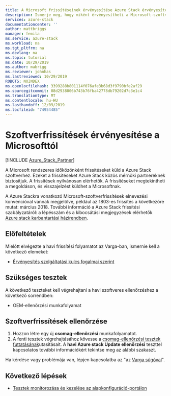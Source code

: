 ```yaml
---
title: A Microsoft frissítéseinek érvényesítése Azure Stack érvényesítés szolgáltatásként | Microsoft Docs
description: Ismerje meg, hogy miként érvényesítheti a Microsoft-szoftverfrissítéseket szolgáltatásként történő érvényesítéssel.
services: azure-stack
documentationcenter: ''
author: mattbriggs
manager: femila
ms.service: azure-stack
ms.workload: na
ms.tgt_pltfrm: na
ms.devlang: na
ms.topic: tutorial
ms.date: 10/29/2019
ms.author: mabrigg
ms.reviewer: johnhas
ms.lastreviewed: 10/29/2019
ROBOTS: NOINDEX
ms.openlocfilehash: 3399288b801114f076afe3b68d3f9790bfe2af29
ms.sourcegitcommit: 08d2938006b743b76fba42778db79202d7c3e1c4
ms.translationtype: MT
ms.contentlocale: hu-HU
ms.lasthandoff: 12/09/2019
ms.locfileid: "74954485"
---
```

# <a name="validate-software-updates-from-microsoft"></a>Szoftverfrissítések érvényesítése a Microsofttól

[!INCLUDE [Azure_Stack_Partner](./includes/azure-stack-partner-appliesto.md)]

A Microsoft rendszeres időközönként frissítéseket küld a Azure Stack szoftverhez. Ezeket a frissítéseket Azure Stack közös mérnöki partnereknek biztosítjuk. A frissítések nyilvánosan elérhetők. A frissítéseket megtekintheti a megoldáson, és visszajelzést küldhet a Microsoftnak.

A Azure Stackra vonatkozó Microsoft-szoftverfrissítések elnevezési konvencióval vannak megjelölve, például az 1803-es frissítés a következőre mutat: március 2018. További információ a Azure Stack frissítési szabályzatáról: a lépésszám és a kibocsátási megjegyzések elérhetők [Azure stack karbantartási házirendben](../operator/azure-stack-servicing-policy.md).

## <a name="prerequisites"></a>Előfeltételek

Mielőtt elvégezte a havi frissítési folyamatot az Varga-ban, ismernie kell a következő elemeket:

- [Érvényesítés szolgáltatási kulcs fogalmai szerint](azure-stack-vaas-key-concepts.md)

## <a name="required-tests"></a>Szükséges tesztek

A következő teszteket kell végrehajtani a havi szoftveres ellenőrzéshez a következő sorrendben:

- OEM-ellenőrzési munkafolyamat

## <a name="validating-software-updates"></a>Szoftverfrissítések ellenőrzése

1. Hozzon létre egy új **csomag-ellenőrzési** munkafolyamatot.
1. A fenti tesztek végrehajtásához kövesse a [csomag-ellenőrzési tesztek futtatásának](azure-stack-vaas-validate-oem-package.md#run-package-validation-tests)utasításait. A **havi Azure stack Update ellenőrzési** teszttel kapcsolatos további információkért tekintse meg az alábbi szakaszt.

Ha kérdése vagy problémája van, lépjen kapcsolatba az "az [Varga súgóval](mailto:vaashelp@microsoft.com)".

## <a name="next-steps"></a>Következő lépések

- [Tesztek monitorozása és kezelése az alapkonfiguráció-portálon](azure-stack-vaas-monitor-test.md)
